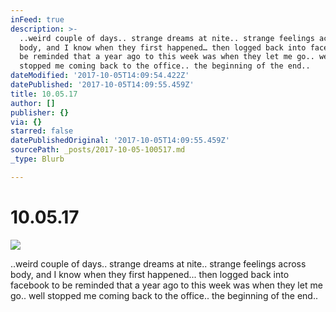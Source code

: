 ```yaml
---
inFeed: true
description: >-
  ..weird couple of days.. strange dreams at nite.. strange feelings across
  body, and I know when they first happened… then logged back into facebook to
  be reminded that a year ago to this week was when they let me go.. well
  stopped me coming back to the office.. the beginning of the end..
dateModified: '2017-10-05T14:09:54.422Z'
datePublished: '2017-10-05T14:09:55.459Z'
title: 10.05.17
author: []
publisher: {}
via: {}
starred: false
datePublishedOriginal: '2017-10-05T14:09:55.459Z'
sourcePath: _posts/2017-10-05-100517.md
_type: Blurb

---
```

# 10.05.17
![](https://the-grid-user-content.s3-us-west-2.amazonaws.com/3ce12f66-2c0d-4ce1-9f45-705376fcf726.jpg)

..weird couple of days.. strange dreams at nite.. strange feelings across body, and I know when they first happened... then logged back into facebook to be reminded that a year ago to this week was when they let me go.. well stopped me coming back to the office.. the beginning of the end..